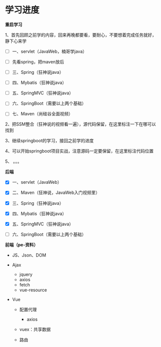 # 学习进度



**重启学习**

1、首先回顾之前学的内容，回来再晚都要看，要耐心，不要想着完成任务就好，静下心来学

- [ ] 一、servlet（JavaWeb，楠哥学java）
- [ ] 先看spring，把maven放后
- [ ] 三、Spring（狂神说java）
- [ ] 四、Mybatis（狂神说java）
- [ ] 五、SpringMVC（狂神说java）
- [ ] 六、SpringBoot（需要以上两个基础）
- [ ] 七、Maven（尚硅谷全面视频）





2、把SSM整合（狂神说的视频看一遍），源代码保留，在这里标注一下在哪可以找到

3、继续springboot的学习，接回之前学的进度

4、可以开始springboot项目实战，注意源码一定要保留，在这里标注代码位置

5、 。。。









**后端**

- [x] 一、servlet（JavaWeb）
- [x] 二、Maven（狂神说，JavaWeb入门视频里）
- [x] 三、Spring（狂神说java）
- [x] 四、Mybatis（狂神说java）
- [x] 五、SpringMVC（狂神说java）
- [ ] 六、SpringBoot（需要以上两个基础）



**前端（pe-资料）**

+ JS、Json、DOM

+ Ajax
    + jquery
    + axios
    + fetch
    + vue-resource
    
+ Vue
  
    + 配置代理
      
        + axios
        
    + vuex：共享数据
    
    + 路由
    
        